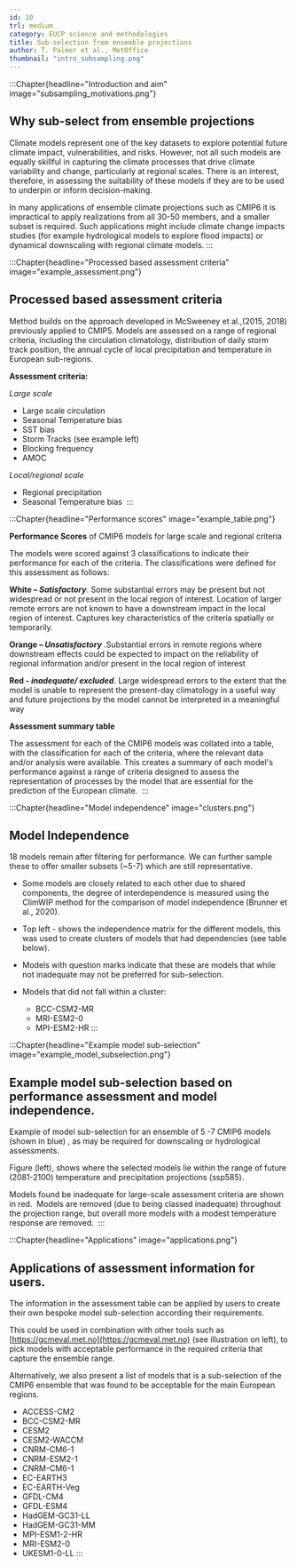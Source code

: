 ```yaml
---
id: 10
trl: medium
category: EUCP science and methodologies
title: Sub-selection from ensemble projections
author: T. Palmer et al., MetOffice
thumbnail: "intro_subsampling.png"
---
```


:::Chapter{headline="Introduction and aim" image="subsampling_motivations.png"}
## Why sub-select from ensemble projections

Climate models represent one of the key datasets to explore potential future
climate impact, vulnerabilities, and risks. However, not all such models are
equally skillful in capturing the climate processes that drive climate
variability and change, particularly at regional scales. There is an interest,
therefore, in assessing the suitability of these models if they are to be used
to underpin or inform decision-making.​

In many applications of ensemble climate projections such as CMIP6 it is
impractical to apply realizations from all 30-50 members, and a smaller subset is
required. Such applications might include climate change impacts studies (for
example hydrological models to explore flood impacts) or dynamical downscaling
with regional climate models.
:::

:::Chapter{headline="Processed based assessment criteria" image="example_assessment.png"}
## Processed based assessment criteria

Method builds on the approach developed in McSweeney et al.,(2015, 2018)
previously applied to CMIP5. Models are assessed on a range of regional
criteria, including the circulation climatology, distribution of daily storm
track position, the annual cycle of local precipitation and temperature in
European sub-regions.​

**Assessment criteria:**

_Large scale​_

- Large scale circulation​
- Seasonal  Temperature bias ​
- SST bias  ​
- Storm Tracks (see example left)​
- Blocking frequency​
- AMOC​

_Local/regional scale​_

- Regional precipitation​
- Seasonal  Temperature bias ​
:::

:::Chapter{headline="Performance scores" image="example_table.png"}

**Performance Scores** of CMIP6 models for large scale and regional criteria ​

The models were scored against 3 classifications to indicate their performance
for each of the criteria. The classifications were defined for this assessment
as follows: ​

**White – _Satisfactory_**. Some substantial errors may be present but not widespread
or not present in the local region of interest. Location of larger remote errors
are not known to have a downstream impact in the local region of interest.
Captures key characteristics of the criteria spatially or temporarily.​

**Orange – _Unsatisfactory_** .Substantial errors in remote regions where downstream
effects could be expected to impact on the reliability of regional information
and/or present in the local region of interest​

**Red  - _inadequate/ excluded_**. Large widespread errors to the extent that the
model is unable to represent the present-day climatology in a useful way and
future projections by the model cannot be interpreted in a meaningful way​

**Assessment summary table​**

The assessment for each of the CMIP6 models was collated into a table, with the
classification for each of the criteria, where the relevant data and/or analysis
were available. This creates a summary of each model's performance against a
range of criteria designed to assess the representation of processes by the
model that are essential for the prediction of the European climate. ​
:::

:::Chapter{headline="Model independence​" image="clusters.png"}
## Model Independence​

18 models remain after filtering for performance. We can further sample these to
offer smaller subsets (~5-7) which are still representative.​

- Some models are closely related to each other due to shared components, the
  degree of interdependence is measured using the ClimWIP method for the
  comparison of model independence (Brunner et al., 2020). ​

- Top left - shows the independence matrix for the different models, this was
  used to create clusters of models that had dependencies (see table below). ​

- Models with question marks indicate that these are models that while not
  inadequate may not be preferred for sub-selection. ​

- Models that did not fall within a cluster: ​

  - BCC-CSM2-MR​
  - MRI-ESM2-0​
  - MPI-ESM2-HR​
:::

:::Chapter{headline="Example model sub-selection" image="example_model_subselection.png"}
## Example model sub-selection based on performance assessment and model independence.

Example of model sub-selection for an ensemble of 5 -7 CMIP6 models (shown in
blue) , as may be required for downscaling or hydrological assessments. ​

Figure (left), shows where the selected models lie within the range of future
(2081-2100) temperature and precipitation projections (ssp585). ​

Models found be inadequate for large-scale assessment criteria are shown in red.
​
Models are removed (due to being classed inadequate) throughout the projection
range, but overall more models with a modest temperature response are removed. ​
:::

:::Chapter{headline="Applications" image="applications.png"}
## Applications of assessment information for users.​

The information in the assessment table can be applied by users to create their
own bespoke model sub-selection according their requirements. ​

This could be used in combination with other tools such as
[https://gcmeval.met.no](https://gcmeval.met.no) (see illustration on left), to
pick models with acceptable performance in the required criteria that capture
the ensemble range. ​

Alternatively, we also present a list of models that is a sub-selection of the
CMIP6 ensemble that was found to be acceptable for the main European regions. ​

- ACCESS-CM2​
- BCC-CSM2-MR​
- CESM2​
- CESM2-WACCM​
- CNRM-CM6-1​
- CNRM-ESM2-1​
- CNRM-CM6-1​
- EC-EARTH3​
- EC-EARTH-Veg​
- GFDL-CM4​
- GFDL-ESM4​
- HadGEM-GC31-LL​
- HadGEM-GC31-MM​
- MPI-ESM1-2-HR​
- MRI-ESM2-0​
- UKESM1-0-LL​
:::
